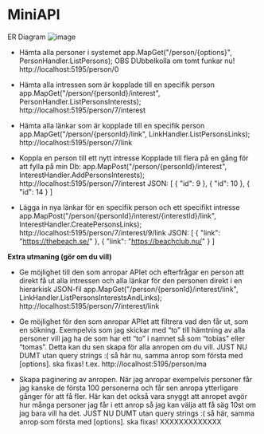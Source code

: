 # MiniAPI

ER Diagram
![image](https://github.com/Magdagasikara/MiniAPI/assets/146171382/1e98c68b-fecf-42a9-8305-20a0cee1bb13)



- Hämta alla personer i systemet
app.MapGet("/person/{options}", PersonHandler.ListPersons);
OBS DUbbelkolla om tomt funkar nu!
http://localhost:5195/person/0
 
- Hämta alla intressen som är kopplade till en specifik person
app.MapGet("/person/{personId}/interest", PersonHandler.ListPersonsInterests);
http://localhost:5195/person/7/interest 

- Hämta alla länkar som är kopplade till en specifik person
app.MapGet("/person/{personId}/link", LinkHandler.ListPersonsLinks);
http://localhost:5195/person/7/link

- Koppla en person till ett nytt intresse
Kopplade till flera på en gång för att fylla på min Db: 
app.MapPost("/person/{personId}/interest", InterestHandler.AddPersonsInterests);
http://localhost:5195/person/7/interest
JSON:
[
	{
		"id": 9
	},
	{
		"id": 10
	},
	{
		"id": 14
	}
]
 
- Lägga in nya länkar för en specifik person och ett specifikt intresse
app.MapPost("/person/{personId}/interest/{interestId}/link", InterestHandler.CreatePersonsLinks);
http://localhost:5195/person/7/interest/9/link
JSON:
[
	{
		"link": "https://thebeach.se/"
	},
	{
		"link": "https://beachclub.nu/"
	}
]
 
**Extra utmaning (gör om du vill)**

- Ge möjlighet till den som anropar APIet och efterfrågar en person att direkt få ut alla intressen och alla länkar för den personen direkt i en hierarkisk JSON-fil
app.MapGet("/person/{personId}/interest/link", LinkHandler.ListPersonsInterestsAndLinks);
http://localhost:5195/person/7/interest/link

- Ge möjlighet för den som anropar APIet att filtrera vad den får ut, som en sökning. Exempelvis som jag skickar med “to” till hämtning av alla personer vill jag ha de som har ett “to” i namnet så som “tobias” eller “tomas”. Detta kan du sen skapa för alla anropen om du vill.
JUST NU DUMT utan query strings :( så här nu, samma anrop som första med [options]. ska fixas! 
t.ex. http://localhost:5195/person/ma

- Skapa paginering av anropen. När jag anropar exempelvis personer får jag kanske de första 100 personerna och får sen anropa ytterligare gånger för att få fler. Här kan det också vara snyggt att anropet avgör hur många personer jag får i ett anrop så jag kan välja att få säg 10st om jag bara vill ha det.
JUST NU DUMT utan query strings :( så här, samma anrop som första med [options]. ska fixas!
XXXXXXXXXXXXX
